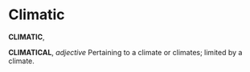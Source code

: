 # Climatic

**CLIMATIC**,

**CLIMATICAL**, _adjective_ Pertaining to a climate or climates; limited by a climate.